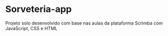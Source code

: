 # Sorveteria-app
Projeto solo desenvolvido com base nas aulas da plataforma Scrimba com JavaScript, CSS e HTML
